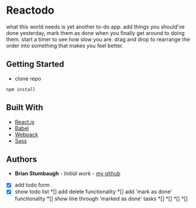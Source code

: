# Reactodo

what this world needs is yet another to-do app. add things you should've done yesterday, mark them as done when you finally get around to doing them. start a timer to see how slow you are. drag and drop to rearrange the order into something that makes you feel better.

## Getting Started

* clone repo
```
npm install
```

## Built With

* [React.js](https://reactjs.org)
* [Babel](https://babeljs.io)
* [Webpack](https://webpack.js.org)
* [Sass](https://sass-lang.com)
 

## Authors

* **Brian Stumbaugh** - *Initial work* - [my github](https://github.com/beezy12)



*[x] add todo form
*[x] show todo list
*[] add delete functionality
*[] add 'mark as done' functionality
*[] show line through 'marked as done' tasks
*[]
*[]
*[]
*[]
